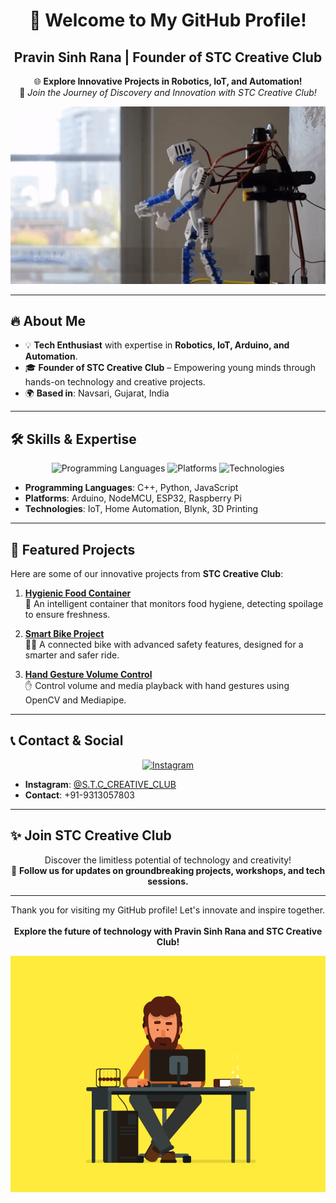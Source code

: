 <h1 align="center">👋 Welcome to My GitHub Profile!</h1>
<h2 align="center">Pravin Sinh Rana | Founder of STC Creative Club</h2>

<p align="center">
🌐 <strong>Explore Innovative Projects in Robotics, IoT, and Automation!</strong><br>
🚀 <em>Join the Journey of Discovery and Innovation with STC Creative Club!</em>
</p>

<p align="center">
    <img src="https://github.com/pravin1016/pravin1016/blob/main/VK1F.gif" alt="Creative Animation" width="600">
</p>

---

## 🔥 About Me

- 💡 **Tech Enthusiast** with expertise in **Robotics, IoT, Arduino, and Automation**.
- 🎓 **Founder of STC Creative Club** – Empowering young minds through hands-on technology and creative projects.
- 🌍 **Based in**: Navsari, Gujarat, India

---

## 🛠️ Skills & Expertise

<p align="center">
    <img src="https://img.shields.io/badge/Code-C++%20|%20Python%20|%20JavaScript-blue?style=for-the-badge" alt="Programming Languages">
    <img src="https://img.shields.io/badge/Platforms-Arduino%20|%20NodeMCU%20|%20ESP32%20|%20Raspberry%20Pi-orange?style=for-the-badge" alt="Platforms">
    <img src="https://img.shields.io/badge/Technologies-IoT%20|%20Home%20Automation%20|%203D%20Printing-yellowgreen?style=for-the-badge" alt="Technologies">
</p>

- **Programming Languages**: C++, Python, JavaScript
- **Platforms**: Arduino, NodeMCU, ESP32, Raspberry Pi
- **Technologies**: IoT, Home Automation, Blynk, 3D Printing

---

## 🌟 Featured Projects

Here are some of our innovative projects from **STC Creative Club**:

1. **[Hygienic Food Container](https://github.com/username/Hygienic-Food-Container)**  
   🧊 An intelligent container that monitors food hygiene, detecting spoilage to ensure freshness.

2. **[Smart Bike Project](https://github.com/username/Smart-Bike-Project)**  
   🚴‍♂️ A connected bike with advanced safety features, designed for a smarter and safer ride.

3. **[Hand Gesture Volume Control](https://github.com/username/Hand-Gesture-Volume-Control)**  
   ✋ Control volume and media playback with hand gestures using OpenCV and Mediapipe.

---

## 📞 Contact & Social

<p align="center">
    <a href="https://instagram.com/S.T.C_CREATIVE_CLUB"><img src="https://img.shields.io/badge/Instagram-%40S.T.C__CREATIVE__CLUB-%23E4405F?style=for-the-badge&logo=instagram&logoColor=white" alt="Instagram"></a>
</p>

- **Instagram**: [@S.T.C_CREATIVE_CLUB](https://instagram.com/S.T.C_CREATIVE_CLUB)
- **Contact**: +91-9313057803

---

## ✨ Join STC Creative Club

<p align="center">
Discover the limitless potential of technology and creativity!<br>
🌟 <strong>Follow us for updates on groundbreaking projects, workshops, and tech sessions.</strong>
</p>

---

<p align="center">
Thank you for visiting my GitHub profile! Let's innovate and inspire together.<br><br>
<strong>Explore the future of technology with Pravin Sinh Rana and STC Creative Club!</strong>
</p>

<p align="center">
    <img src="https://github.com/pravin1016/pravin1016/blob/main/GIT1.gif" alt="Footer Animation" width="600">
</p>
